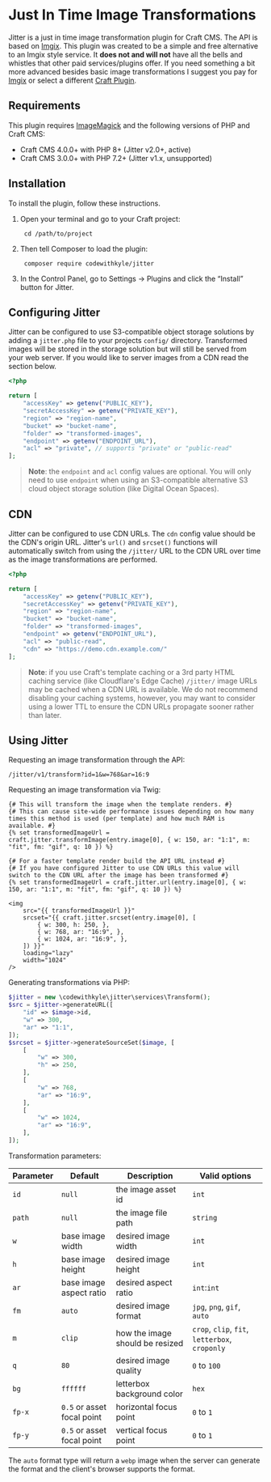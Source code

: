 # Just In Time Image Transformations

Jitter is a just in time image transformation plugin for Craft CMS. The API is based on [Imgix](https://docs.imgix.com/apis/url). This plugin was created to be a simple and free alternative to an Imgix style service. It **does not and will not** have all the bells and whistles that other paid services/plugins offer. If you need something a bit more advanced besides basic image transformations I suggest you pay for [Imgix](https://www.imgix.com/pricing) or select a different [Craft Plugin](https://plugins.craftcms.com/categories/assets).

## Requirements

This plugin requires [ImageMagick](https://imagemagick.org/index.php) and the following versions of PHP and Craft CMS:

- Craft CMS 4.0.0+ with PHP 8+ (Jitter v2.0+, active)
- Craft CMS 3.0.0+ with PHP 7.2+ (Jitter v1.x, unsupported)

## Installation

To install the plugin, follow these instructions.

1. Open your terminal and go to your Craft project:

        cd /path/to/project

2. Then tell Composer to load the plugin:

        composer require codewithkyle/jitter

3. In the Control Panel, go to Settings → Plugins and click the “Install” button for Jitter.

## Configuring Jitter

Jitter can be configured to use S3-compatible object storage solutions by adding a `jitter.php` file to your projects `config/` directory. Transformed images will be stored in the storage solution but will still be served from your web server. If you would like to server images from a CDN read the section below.

```php
<?php

return [
    "accessKey" => getenv("PUBLIC_KEY"),
    "secretAccessKey" => getenv("PRIVATE_KEY"),
    "region" => "region-name",
    "bucket" => "bucket-name",
    "folder" => "transformed-images",
    "endpoint" => getenv("ENDPOINT_URL"),
    "acl" => "private", // supports "private" or "public-read"
];
```

> **Note**: the `endpoint` and `acl` config values are optional. You will only need to use `endpoint` when using an S3-compatible alternative S3 cloud object storage solution (like Digital Ocean Spaces).

## CDN

Jitter can be configured to use CDN URLs. The `cdn` config value should be the CDN's origin URL. Jitter's `url()` and `srcset()` functions will automatically switch from using the `/jitter/` URL to the CDN URL over time as the image transformations are performed.

```php
<?php

return [
    "accessKey" => getenv("PUBLIC_KEY"),
    "secretAccessKey" => getenv("PRIVATE_KEY"),
    "region" => "region-name",
    "bucket" => "bucket-name",
    "folder" => "transformed-images",
    "endpoint" => getenv("ENDPOINT_URL"),
    "acl" => "public-read",
    "cdn" => "https://demo.cdn.example.com/"
];
```

> **Note**: if you use Craft's template caching or a 3rd party HTML caching service (like Cloudflare's Edge Cache) `/jitter/` image URLs may be cached when a CDN URL is available. We do not recommend disabling your caching systems, however, you may want to consider using a lower TTL to ensure the CDN URLs propagate sooner rather than later.

## Using Jitter

Requesting an image transformation through the API:

```
/jitter/v1/transform?id=1&w=768&ar=16:9
```

Requesting an image transformation via Twig:

```twig
{# This will transform the image when the template renders. #}
{# This can cause site-wide performance issues depending on how many times this method is used (per template) and how much RAM is available. #}
{% set transformedImageUrl = craft.jitter.transformImage(entry.image[0], { w: 150, ar: "1:1", m: "fit", fm: "gif", q: 10 }) %}

{# For a faster template render build the API URL instead #}
{# If you have configured Jitter to use CDN URLs this value will switch to the CDN URL after the image has been transformed #}
{% set transformedImageUrl = craft.jitter.url(entry.image[0], { w: 150, ar: "1:1", m: "fit", fm: "gif", q: 10 }) %}

<img 
    src="{{ transformedImageUrl }}" 
    srcset="{{ craft.jitter.srcset(entry.image[0], [
        { w: 300, h: 250, },
        { w: 768, ar: "16:9", },
        { w: 1024, ar: "16:9", },
    ]) }}" 
    loading="lazy"
    width="1024"
/>
```

Generating transformations via PHP:

```php
$jitter = new \codewithkyle\jitter\services\Transform();
$src = $jitter->generateURL([
    "id" => $image->id,
    "w" => 300,
    "ar" => "1:1",
]);
$srcset = $jitter->generateSourceSet($image, [
    [
        "w" => 300,
        "h" => 250,
    ],
    [
        "w" => 768,
        "ar" => "16:9",
    ],
    [
        "w" => 1024,
        "ar" => "16:9",
    ],
]);
```

Transformation parameters:

| Parameter     | Default                    | Description                     | Valid options                                  |
| ------------- | -------------------------- | ------------------------------- | ---------------------------------------------- |
| `id`          | `null`                     | the image asset id              | `int`                                          |
| `path`        | `null`                     | the image file path             | `string`                                       |
| `w`           | base image width           | desired image width             | `int`                                          |
| `h`           | base image height          | desired image height            | `int`                                          |
| `ar`          | base image aspect ratio    | desired aspect ratio            | `int`:`int`                                    |
| `fm`          | `auto`                     | desired image format            | `jpg`, `png`, `gif`, `auto`                    |
| `m`           | `clip`                     | how the image should be resized | `crop`, `clip`, `fit`, `letterbox`, `croponly` |
| `q`           | `80`                       | desired image quality           | `0` to `100`                                   |
| `bg`          | `ffffff`                   | letterbox background color      | `hex`                                          |
| `fp-x`        | `0.5` or asset focal point | horizontal focus point          | `0` to `1`                                     |
| `fp-y`        | `0.5` or asset focal point | vertical focus point            | `0` to `1`                                     |

The `auto` format type will return a `webp` image when the server can generate the format and the client's browser supports the format.
